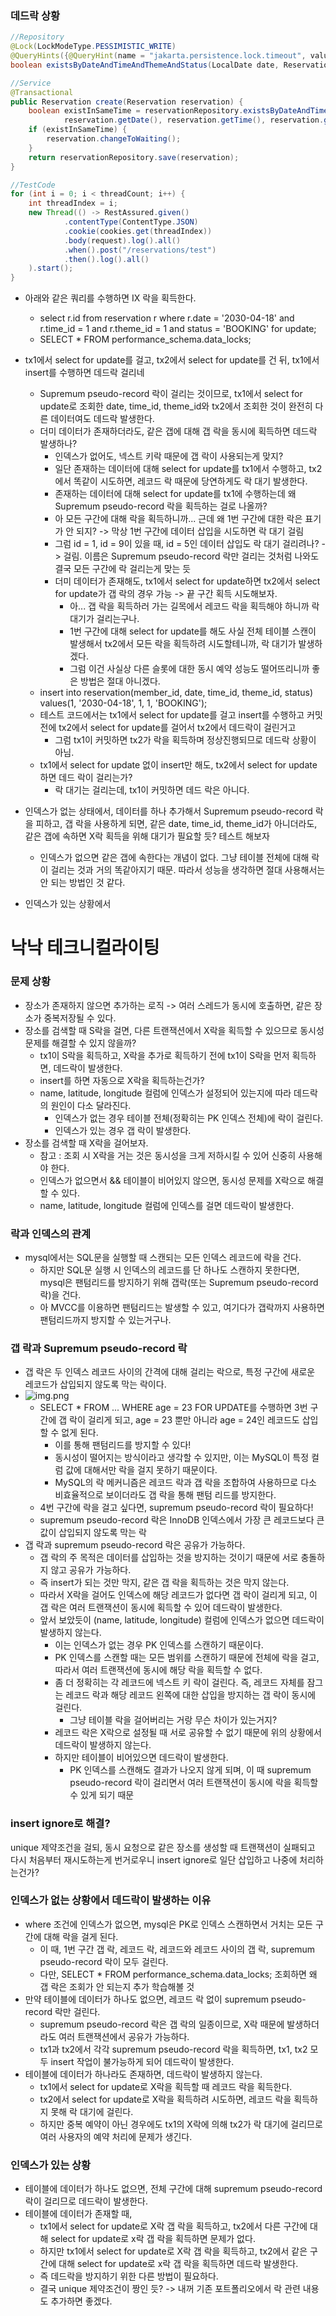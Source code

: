 ### 데드락 상황
```java
//Repository
@Lock(LockModeType.PESSIMISTIC_WRITE)
@QueryHints({@QueryHint(name = "jakarta.persistence.lock.timeout", value = "3000")})
boolean existsByDateAndTimeAndThemeAndStatus(LocalDate date, ReservationTime time, Theme theme, ReservationStatus status);

//Service
@Transactional
public Reservation create(Reservation reservation) {
    boolean existInSameTime = reservationRepository.existsByDateAndTimeAndThemeAndStatus(
            reservation.getDate(), reservation.getTime(), reservation.getTheme(), ReservationStatus.BOOKING);
    if (existInSameTime) {
        reservation.changeToWaiting();
    }
    return reservationRepository.save(reservation);
}

//TestCode
for (int i = 0; i < threadCount; i++) {
    int threadIndex = i;
    new Thread(() -> RestAssured.given()
            .contentType(ContentType.JSON)
            .cookie(cookies.get(threadIndex))
            .body(request).log().all()
            .when().post("/reservations/test")
            .then().log().all()
    ).start();
}
```
- 아래와 같은 쿼리를 수행하면 IX 락을 획득한다.
  - select r.id from reservation r where r.date = '2030-04-18' and r.time_id = 1 and r.theme_id = 1 and status = 'BOOKING' for update;
  - SELECT * FROM performance_schema.data_locks;
- tx1에서 select for update를 걸고, tx2에서 select for update를 건 뒤, tx1에서 insert를 수행하면 데드락 걸리네
  - Supremum pseudo-record 락이 걸리는 것이므로, tx1에서 select for update로 조회한 date, time_id, theme_id와 tx2에서 조회한 것이 완전히 다른 데이터여도 데드락 발생한다.
  - 더미 데이터가 존재하더라도, 같은 갭에 대해 갭 락을 동시에 획득하면 데드락 발생하나?
    - 인덱스가 없어도, 넥스트 키락 때문에 갭 락이 사용되는게 맞지?
    - 일단 존재하는 데이터에 대해 select for update를 tx1에서 수행하고, tx2에서 똑같이 시도하면, 레코드 락 때문에 당연하게도 락 대기 발생한다.
    - 존재하는 데이터에 대해 select for update를 tx1에 수행하는데 왜 Supremum pseudo-record 락을 획득하는 걸로 나올까? 
    - 아 모든 구간에 대해 락을 획득하니까... 근데 왜 1번 구간에 대한 락은 표기가 안 되지? -> 막상 1번 구간에 데이터 삽입을 시도하면 락 대기 걸림
    - 그럼 id = 1, id = 9이 있을 때, id = 5인 데이터 삽입도 락 대기 걸리려나? -> 걸림. 이름은 Supremum pseudo-record 락만 걸리는 것처럼 나와도 결국 모든 구간에 락 걸리는게 맞는 듯
    - 더미 데이터가 존재해도, tx1에서 select for update하면 tx2에서 select for update가 갭 락의 경우 가능 -> 끝 구간 획득 시도해보자.
      - 아... 갭 락을 획득하러 가는 길목에서 레코드 락을 획득해야 하니까 락 대기가 걸리는구나.
      - 1번 구간에 대해 select for update를 해도 사실 전체 테이블 스캔이 발생해서 tx2에서 모든 락을 획득하려 시도할테니까, 락 대기가 발생하겠다.
      - 그럼 이건 사실상 다른 슬롯에 대한 동시 예약 성능도 떨어뜨리니까 좋은 방법은 절대 아니겠다.
  - insert into reservation(member_id, date, time_id, theme_id, status) values(1, '2030-04-18', 1, 1, 'BOOKING'); 
  - 테스트 코드에서는 tx1에서 select for update를 걸고 insert를 수행하고 커밋 전에 tx2에서 select for update를 걸어서 tx2에서 데드락이 걸린거고
    - 그럼 tx1이 커밋하면 tx2가 락을 획득하며 정상진행되므로 데드락 상황이 아님.
  - tx1에서 select for update 없이 insert만 해도, tx2에서 select for update 하면 데드 락이 걸리는가?
    - 락 대기는 걸리는데, tx1이 커밋하면 데드 락은 아니다.

- 인덱스가 없는 상태에서, 데이터를 하나 추가해서 Supremum pseudo-record 락을 피하고, 갭 락을 사용하게 되면, 같은 date, time_id, theme_id가 아니더라도, 같은 갭에 속하면 X락 획득을 위해 대기가 필요할 듯? 테스트 해보자
  - 인덱스가 없으면 같은 갭에 속한다는 개념이 없다. 그냥 테이블 전체에 대해 락이 걸리는 것과 거의 똑같아지기 때문. 따라서 성능을 생각하면 절대 사용해서는 안 되는 방법인 것 같다.
- 인덱스가 있는 상황에서

# 낙낙 테크니컬라이팅
### 문제 상황
- 장소가 존재하지 않으면 추가하는 로직 -> 여러 스레드가 동시에 호출하면, 같은 장소가 중복저장될 수 있다.
- 장소를 검색할 때 S락을 걸면, 다른 트랜잭션에서 X락을 획득할 수 있으므로 동시성 문제를 해결할 수 있지 않을까? 
  - tx1이 S락을 획득하고, X락을 추가로 획득하기 전에 tx1이 S락을 먼저 획득하면, 데드락이 발생한다.
  - insert를 하면 자동으로 X락을 획득하는건가?
  - name, latitude, longitude 컬럼에 인덱스가 설정되어 있는지에 따라 데드락의 원인이 다소 달라진다.
    - 인덱스가 없는 경우 테이블 전체(정확히는 PK 인덱스 전체)에 락이 걸린다.
    - 인덱스가 있는 경우 갭 락이 발생한다.
- 장소를 검색할 때 X락을 걸어보자.
  - 참고 : 조회 시 X락을 거는 것은 동시성을 크게 저하시킬 수 있어 신중히 사용해야 한다.
  - 인덱스가 없으면서 && 테이블이 비어있지 않으면, 동시성 문제를 X락으로 해결할 수 있다.
  - name, latitude, longitude 컬럼에 인덱스를 걸면 데드락이 발생한다.

### 락과 인덱스의 관계
- mysql에서는 SQL문을 실행할 때 스캔되는 모든 인덱스 레코드에 락을 건다.
  - 하지만 SQL문 실행 시 인덱스의 레코드를 단 하나도 스캔하지 못한다면, mysql은 팬텀리드를 방지하기 위해 갭락(또는 Supremum pseudo-record 락)을 건다.
  - 아 MVCC를 이용하면 팬텀리드는 발생할 수 있고, 여기다가 갭락까지 사용하면 팬텀리드까지 방지할 수 있는거구나. 

### 갭 락과 Supremum pseudo-record 락
- 갭 락은 두 인덱스 레코드 사이의 간격에 대해 걸리는 락으로, 특정 구간에 새로운 레코드가 삽입되지 않도록 막는 락이다.
- ![img.png](img.png)
  - SELECT * FROM ... WHERE age = 23 FOR UPDATE를 수행하면 3번 구간에 갭 락이 걸리게 되고, age = 23 뿐만 아니라 age = 24인 레코드도 삽입할 수 없게 된다.
    - 이를 통해 팬텀리드를 방지할 수 있다!
    - 동시성이 떨어지는 방식이라고 생각할 수 있지만, 이는 MySQL이 특정 컬럼 값에 대해서만 락을 걸지 못하기 때문이다.
    - MySQL의 락 메커니즘은 레코드 락과 갭 락을 조합하여 사용하므로 다소 비효율적으로 보이더라도 갭 락을 통해 팬텀 리드를 방지한다.
  - 4번 구간에 락을 걸고 싶다면, supremum pseudo-record 락이 필요하다!
  - supremum pseudo-record 락은 InnoDB 인덱스에서 가장 큰 레코드보다 큰 값이 삽입되지 않도록 막는 락
- 갭 락과 supremum pseudo-record 락은 공유가 가능하다.
  - 갭 락의 주 목적은 데이터를 삽입하는 것을 방지하는 것이기 때문에 서로 충돌하지 않고 공유가 가능하다.
  - 즉 insert가 되는 것만 막지, 같은 갭 락을 획득하는 것은 막지 않는다.
  - 따라서 X락을 걸어도 인덱스에 해당 레코드가 없다면 갭 락이 걸리게 되고, 이 갭 락은 여러 트랜잭션이 동시에 획득할 수 있어 데드락이 발생한다.
  - 앞서 보았듯이 (name, latitude, longitude) 컬럼에 인덱스가 없으면 데드락이 발생하지 않는다.
    - 이는 인덱스가 없는 경우 PK 인덱스를 스캔하기 때문이다.
    - PK 인덱스를 스캔할 때는 모든 범위를 스캔하기 때문에 전체에 락을 걸고, 따라서 여러 트랜잭션에 동시에 해당 락을 획득할 수 없다.
    - 좀 더 정확히는 각 레코드에 넥스트 키 락이 걸린다. 즉, 레코드 자체를 잠그는 레코드 락과 해당 레코드 왼쪽에 대한 삽입을 방지하는 갭 락이 동시에 걸린다.
      - 그냥 테이블 락을 걸어버리는 거랑 무슨 차이가 있는거지?
    - 레코드 락은 X락으로 설정될 때 서로 공유할 수 없기 때문에 위의 상황에서 데드락이 발생하지 않는다.
    - 하지만 테이블이 비어있으면 데드락이 발생한다.
      - PK 인덱스를 스캔해도 결과가 나오지 않게 되며, 이 때 supremum pseudo-record 락이 걸리면서 여러 트랜잭션이 동시에 락을 획득할 수 있게 되기 때문

### insert ignore로 해결?
unique 제약조건을 걸되, 동시 요청으로 같은 장소를 생성할 때 트랜잭션이 실패되고 다시 처음부터 재시도하는게 번거로우니
insert ignore로 일단 삽입하고 나중에 처리하는건가?

### 인덱스가 없는 상황에서 데드락이 발생하는 이유
- where 조건에 인덱스가 없으면, mysql은 PK로 인덱스 스캔하면서 거치는 모든 구간에 대해 락을 걸게 된다.
  - 이 때, 1번 구간 갭 락, 레코드 락, 레코드와 레코드 사이의 갭 락, supremum pseudo-record 락이 모두 걸린다.
  - 다만, SELECT * FROM performance_schema.data_locks; 조회하면 왜 갭 락은 조회가 안 되는지 추가 학습해볼 것
- 만약 테이블에 데이터가 하나도 없으면, 레코드 락 없이 supremum pseudo-record 락만 걸린다.
  - supremum pseudo-record 락은 갭 락의 일종이므로, X락 때문에 발생하더라도 여러 트랜잭션에서 공유가 가능하다.
  - tx1과 tx2에서 각각 supremum pseudo-record 락을 획득하면, tx1, tx2 모두 insert 작업이 불가능하게 되어 데드락이 발생한다.
- 테이블에 데이터가 하나라도 존재하면, 데드락이 발생하지 않는다.
  - tx1에서 select for update로 X락을 획득할 때 레코드 락을 획득한다.
  - tx2에서 select for update로 X락을 획득하려 시도하면, 레코드 락을 획득하지 못해 락 대기에 걸린다.
  - 하지만 중복 예약이 아닌 경우에도 tx1의 X락에 의해 tx2가 락 대기에 걸리므로 여러 사용자의 예약 처리에 문제가 생긴다.

### 인덱스가 있는 상황
- 테이블에 데이터가 하나도 없으면, 전체 구간에 대해 supremum pseudo-record 락이 걸리므로 데드락이 발생한다.
- 테이블에 데이터가 존재할 때,
  - tx1에서 select for update로 X락 갭 락을 획득하고, tx2에서 다른 구간에 대해 select for update로 x락 갭 락을 획득하면 문제가 없다. 
  - 하지만 tx1에서 select for update로 X락 갭 락을 획득하고, tx2에서 같은 구간에 대해 select for update로 x락 갭 락을 획득하면 데드락 발생한다.
  - 즉 데드락을 방지하기 위한 다른 방법이 필요하다.
  - 결국 unique 제약조건이 짱인 듯? -> 내꺼 기존 포트폴리오에서 락 관련 내용도 추가하면 좋겠다.
